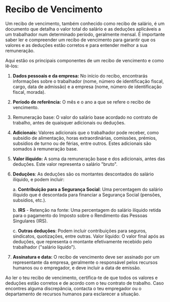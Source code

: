 # Recibo de Vencimento

Um recibo de vencimento, também conhecido como recibo de salário, é um documento que detalha o valor total do salário e as deduções aplicáveis a um trabalhador num determinado período, geralmente mensal. É importante saber ler e compreender um recibo de vencimento para garantir que os valores e as deduções estão corretos e para entender melhor a sua remuneração.

Aqui estão os principais componentes de um recibo de vencimento e como lê-los:

1. **Dados pessoais e da empresa:** No início do recibo, encontrarás informações sobre o trabalhador (nome, número de identificação fiscal, cargo, data de admissão) e a empresa (nome, número de identificação fiscal, morada).
2. **Período de referência:** O mês e o ano a que se refere o recibo de vencimento.
3. Remuneração base: O valor do salário base acordado no contrato de trabalho, antes de quaisquer adicionais ou deduções.
4. **Adicionais:** Valores adicionais que o trabalhador pode receber, como subsídio de alimentação, horas extraordinárias, comissões, prémios, subsídios de turno ou de férias, entre outros. Estes adicionais são somados à remuneração base.
5. **Valor ilíquido:** A soma da remuneração base e dos adicionais, antes das deduções. Este valor representa o salário "bruto".
6. **Deduções**: As deduções são os montantes descontados do salário ilíquido, e podem incluir:

    a. **Contribuição para a Segurança Social**: Uma percentagem do salário ilíquido que é descontada para financiar a Segurança Social (pensões, subsídios, etc.).

    b. **IRS** - Retenção na fonte: Uma percentagem do salário ilíquido retida para o pagamento do Imposto sobre o Rendimento das Pessoas Singulares (IRS).

    c. **Outras deduções**: Podem incluir contribuições para seguros, sindicatos, quotizações, entre outras.
Valor líquido: O valor final após as deduções, que representa o montante efetivamente recebido pelo trabalhador ("salário líquido").

7. **Assinatura e data:** O recibo de vencimento deve ser assinado por um representante da empresa, geralmente o responsável pelos recursos humanos ou o empregador, e deve incluir a data de emissão.

Ao ler o teu recibo de vencimento, certifica-te de que todos os valores e deduções estão corretos e de acordo com o teu contrato de trabalho. Caso encontres alguma discrepância, contacta o teu empregador ou o departamento de recursos humanos para esclarecer a situação.




